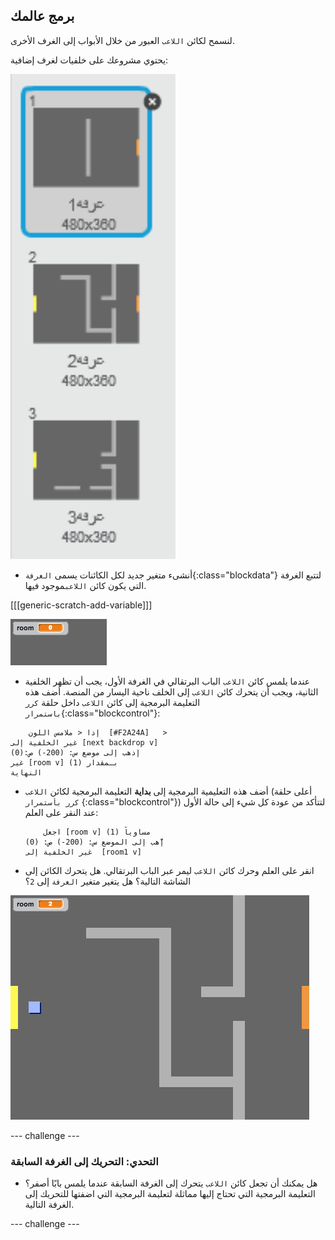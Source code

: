 ## برمج عالمك

لنسمح لكائن `اللاعب` العبور من خلال الأبواب إلى الغرف الأخرى.

يحتوي مشروعك على خلفيات لغرف إضافية:

![لقطة الشاشة](images/world-backdrops.png)

+ أنشىء متغير جديد لكل الكائنات يسمى `الغرفة`{:class="blockdata"} لتتبع الغرفة التي يكون كائن `اللاعب`موجود فيها.

[[[generic-scratch-add-variable]]]

![لقطة الشاشة](images/world-room.png)

+ عندما يلمس كائن `اللاعب` الباب البرتقالي في الغرفة الأول، يجب أن تظهر الخلفية الثانية، ويجب أن يتحرك كائن `اللاعب` إلى الخلف ناحية اليسار من المنصة. أضف هذه التعليمة البرمجية إلى كائن `اللاعب` داخل حلقة `كرر باستمرار`{:class="blockcontrol"}:

```blocks
    إذا < ملامس اللون  [#F2A24A]   >
غير الخلفية إلى [next backdrop v]
إذهب إلى موضع س: (200-) ص:(0)
غير [room v] بـمقدار (1)
النهاية
```

+ أضف هذه التعليمية البرمجية إلى **بداية** التعليمة البرمجية لكائن `اللاعب` (أعلى حلقة `كرر بأستمرار` {:class="blockcontrol"}) لتتأكد من عودة كل شيء إلى حالة الأول عند النقر على العلم:
    
    ```blocks
        اجعل [room v] مساوياً (1)
    إّهب إلى الموضع س: (200-) ص: (0)
    غير الخلفية إلى  [room1 v]
    ```

+ انقر على العلم وحرك كائن `اللاعب` ليمر عبر الباب البرتقالي. هل يتحرك الكائن إلى الشاشة التالية؟ هل يتغير متغير `الغرفة` إلى `2`؟

![لقطة الشاشة](images/world-room-test.png)

\--- challenge \---

### التحدي: التحريك إلى الغرفة السابقة

+ هل يمكنك أن تجعل كائن `اللاعب` يتحرك إلى الغرفة السابقة عندما يلمس بابًا أصفر؟ التعليمة البرمجية التي تحتاج إليها مماثلة لتعليمة البرمجية التي اضفتها للتحريك إلى الغرفة التالية.

\--- challenge \---